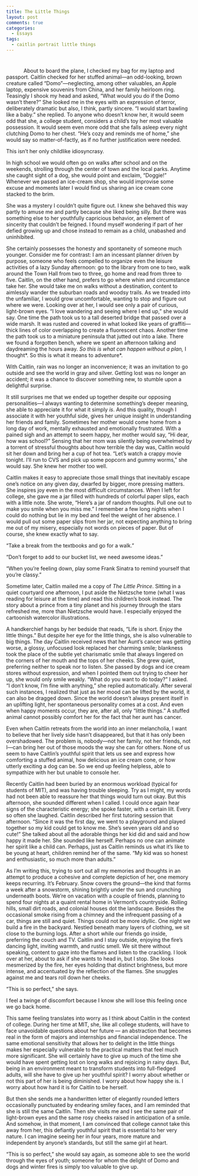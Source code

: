 ```yaml
---
title: The Little Things
layout: post
comments: true
categories:
  - Essays
tags:
  - caitlin portrait little things
---
```

# 

            About to board the plane, I checked my bag for my laptop and passport. Caitlin checked for her stuffed animal—an odd-looking, brown creature called “Domo”—neglecting, among other valuables, an Apple laptop, expensive souvenirs from China, and her family heirloom ring. Teasingly I shook my head and asked, “What would you do if the Domo wasn’t there?” She looked me in the eyes with an expression of terror, deliberately dramatic but also, I think, partly sincere. “I would start bawling like a baby.” she replied. To anyone who doesn’t know her, it would seem odd that she, a college student, considers a child’s toy her most valuable possession. It would seem even more odd that she falls asleep every night clutching Domo to her chest. “He’s cozy and reminds me of home,” she would say so matter-of-factly, as if no further justification were needed.

This isn’t her only childlike idiosyncrasy.

In high school we would often go on walks after school and on the weekends, strolling through the center of town and the local parks. Anytime she caught sight of a dog, she would point and exclaim, “Doggie!” Whenever we passed an ice-cream shop, she would improvise some excuse and moments later I would find us sharing an ice cream cone stacked to the brim.

She was a mystery I couldn’t quite figure out. I knew she behaved this way partly to amuse me and partly because she liked being silly. But there was something else to her youthfully capricious behavior, an element of sincerity that couldn’t be feigned. I found myself wondering if part of her defied growing up and chose instead to remain as a child, unabashed and uninhibited.

She certainly possesses the honesty and spontaneity of someone much younger. Consider me for contrast: I am an incessant planner driven by purpose, someone who feels compelled to organize even the leisure activities of a lazy Sunday afternoon: go to the library from one to two, walk around the Town Hall from two to three, go home and read from three to five. Caitlin, on the other hand, prefers to go where whim and circumstance take her. She would take me on walks without a destination, content to aimlessly wander the suburban roads and woodsy trails. As we treaded into the unfamiliar, I would grow uncomfortable, wanting to stop and figure out where we were. Looking over at her, I would see only a pair of curious, light-brown eyes. “I love wandering and seeing where I end up,” she would say. One time the path took us to a tall deserted bridge that passed over a wide marsh. It was rusted and covered in what looked like years of graffiti—thick lines of color overlapping to create a fluorescent chaos. Another time the path took us to a miniature peninsula that jutted out into a lake. There we found a forgotten bench, where we spent an afternoon talking and daydreaming the hours away. *So this is what can happen without a plan,* I thought*. So this is what it means to adventure*.

With Caitlin, rain was no longer an inconvenience; it was an invitation to go outside and see the world in gray and silver. Getting lost was no longer an accident; it was a chance to discover something new, to stumble upon a delightful surprise.

It still surprises me that we ended up together despite our opposing personalities—I always wanting to determine something’s deeper meaning, she able to appreciate it for what it simply *is*. And this quality, though I associate it with her youthful side, gives her unique insight in understanding her friends and family. Sometimes her mother would come home from a long day of work, mentally exhausted and emotionally frustrated. With a pained sigh and an attempt to seem happy, her mother would say, “Hi dear, how was school?” Sensing that her mom was silently being overwhelmed by a torrent of stressful thoughts about how terrible the day was, Caitlin would sit her down and bring her a cup of hot tea. “Let’s watch a crappy movie tonight. I’ll run to CVS and pick up some popcorn and gummy worms,” she would say. She knew her mother too well.

Caitlin makes it easy to appreciate those small things that inevitably escape one’s notice on any given day, dwarfed by bigger, more pressing matters. She inspires joy even in the most difficult circumstances. When I left for college, she gave me a jar filled with hundreds of colorful paper slips, each with a little note. She wrote, “Here’s a jar of random thoughts. Pull one out to make you smile when you miss me.” I remember a few long nights when I could do nothing but lie in my bed and feel the weight of her absence. I would pull out some paper slips from her jar, not expecting anything to bring me out of my misery, especially not words on pieces of paper. But of course, she knew exactly what to say.

“Take a break from the textbooks and go for a walk.”

“Don’t forget to add to our bucket list, we need awesome ideas.”

“When you’re feeling down, play some Frank Sinatra to remind yourself that you’re classy.”

Sometime later, Caitlin mailed me a copy of *The Little Prince*. Sitting in a quiet courtyard one afternoon, I put aside the Nietzsche tome (what I was reading for leisure at the time) and read this children’s book instead. The story about a prince from a tiny planet and his journey through the stars refreshed me, more than Nietzsche would have. I especially enjoyed the cartoonish watercolor illustrations.

A handkerchief hangs by her bedside that reads, “Life is short. Enjoy the little things.” But despite her eye for the little things, she is also vulnerable to big things. The day Caitlin received news that her Aunt’s cancer was getting worse, a glossy, unfocused look replaced her charming smile; blankness took the place of the subtle yet charismatic smile that always lingered on the corners of her mouth and the tops of her cheeks. She grew quiet, preferring neither to speak nor to listen. She passed by dogs and ice cream stores without expression, and when I pointed them out trying to cheer her up, she would only smile weakly. “What do you want to do today?” I asked. “I don’t know, I’m fine with anything,” she replied automatically. After several such instances, I realized that just as her mood can be lifted by the world, it can also be dragged down. Since the world doesn’t always present itself in an uplifting light, her spontaneous personality comes at a cost. And even when happy moments occur, they are, after all, only “little things.” A stuffed animal cannot possibly comfort her for the fact that her aunt has cancer.

Even when Caitlin retreats from the world into an inner melancholia, I want to believe that her lively side hasn’t disappeared, but that it has only been overshadowed. The problem is, nobody—not her family, not her friends, not I—can bring her out of those moods the way she can for others. None of us seem to have Caitlin’s youthful spirit that lets us see and express how comforting a stuffed animal, how delicious an ice cream cone, or how utterly exciting a dog can be. So we end up feeling helpless, able to sympathize with her but unable to console her.

Recently Caitlin had been buried by an enormous workload (typical for students of MIT), and was having trouble sleeping. Try as I might, my words had not been able to reassure her that things would turn out okay. But this afternoon, she sounded different when I called. I could once again hear signs of the characteristic energy; she spoke faster, with a certain lilt. Every so often she laughed. Caitlin described her first tutoring session that afternoon. “Since it was the first day, we went to a playground and played together so my kid could get to know me. She’s seven years old and so cute!” She talked about all the adorable things her kid did and said and how happy it made her. She sounded like herself. Perhaps no one can animate her spirit like a child can. Perhaps, just as Caitlin reminds us what it’s like to be young at heart, children remind her of the same. “My kid was so honest and enthusiastic, so much more than adults.”

As I’m writing this, trying to sort out all my memories and thoughts in an attempt to produce a cohesive and complete depiction of her, one memory keeps recurring. It’s February. Snow covers the ground—the kind that forms a week after a snowstorm, shining brightly under the sun and crunching underneath boots. We’re on vacation with a couple of friends, planning to spend four nights at a quaint rental home in Vermont’s countryside. Rolling hills, small dirt roads, and colonial houses dot the landscape. Besides the occasional smoke rising from a chimney and the infrequent passing of a car, things are still and quiet. Things could not be more idyllic. One night we build a fire in the backyard. Nestled beneath many layers of clothing, we sit close to the burning logs. After a short while our friends go inside, preferring the couch and TV. Caitlin and I stay outside, enjoying the fire’s dancing light, inviting warmth, and rustic smell. We sit there without speaking, content to gaze into the flames and listen to the crackling. I look over at her, about to ask if she wants to head in, but I stop. She looks mesmerized by the fire, her eyes holding that distinct brightness, but more intense, and accentuated by the reflection of the flames. She snuggles against me and tears roll down her cheeks.

“This is so perfect,” she says.

I feel a twinge of discomfort because I know she will lose this feeling once we go back home.

This same feeling translates into worry as I think about Caitlin in the context of college. During her time at MIT, she, like all college students, will have to face unavoidable questions about her future — an abstraction that becomes real in the form of majors and internships and financial independence. The same emotional sensitivity that allows her to delight in the little things makes her especially vulnerable to the practical matters that feel much more significant. She will certainly have to give up much of the time she would have spent getting lost on long walks and rejoicing in rainy days. But, being in an environment meant to transform students into full-fledged adults, will she have to give up her youthful spirit? I worry about whether or not this part of her is being diminished. I worry about how happy she is. I worry about how hard it is for Caitlin to be herself.

But then she sends me a handwritten letter of elegantly rounded letters occasionally punctuated by endearing smiley faces, and I am reminded that she is still the same Caitlin. Then she visits me and I see the same pair of light-brown eyes and the same rosy cheeks raised in anticipation of a smile. And somehow, in that moment, I am convinced that college cannot take this away from her, this defiantly youthful spirit that is essential to her very nature. I can imagine seeing her in four years, more mature and independent by anyone’s standards, but still the same girl at heart.

“This is so perfect,” she would say again, as someone able to see the world through the eyes of youth; someone for whom the delight of Domo and dogs and winter fires is simply too valuable to give up.
